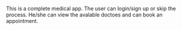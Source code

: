 This is a complete medical app.
The user can login/sign up or skip the process. 
He/she can view the avalable doctoes and can book an appointment.
